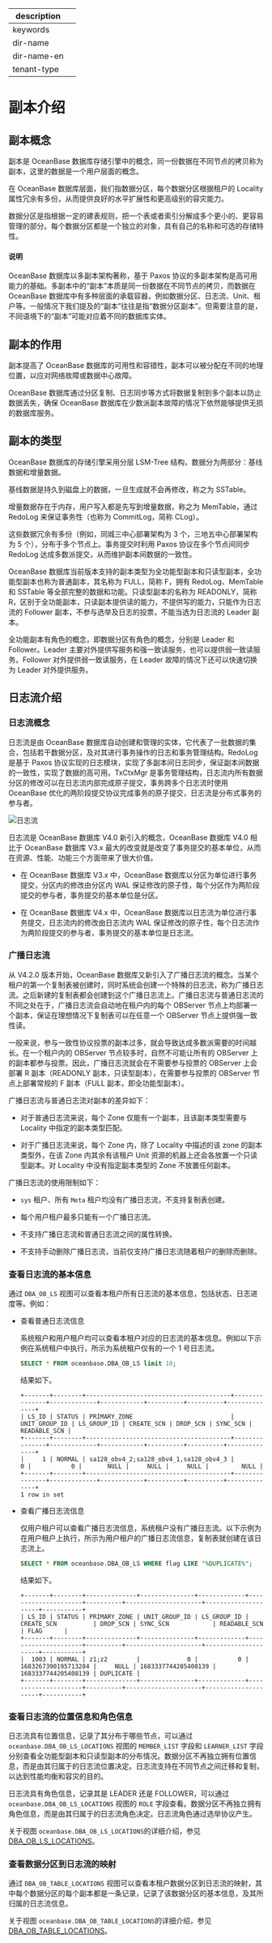 |description||
|---|---|
|keywords||
|dir-name||
|dir-name-en||
|tenant-type||

# 副本介绍

## 副本概念

副本是 OceanBase 数据库存储引擎中的概念，同一份数据在不同节点的拷贝称为副本，这里的数据是一个用户层面的概念。

在 OceanBase 数据库层面，我们指数据分区，每个数据分区根据租户的 Locality 属性冗余有多份，从而提供良好的水平扩展性和更高级别的容灾能力。

数据分区是指根据一定的建表规则，把一个表或者索引分解成多个更小的、更容易管理的部分。每个数据分区都是一个独立的对象，具有自己的名称和可选的存储特性。

<main id="notice" type='explain'>
    <h4>说明</h4>
    <p>OceanBase 数据库以多副本架构著称，基于 Paxos 协议的多副本架构是高可用能力的基础。多副本中的“副本”本质是同一份数据在不同节点的拷贝，而数据在 OceanBase 数据库中有多种层面的承载容器，例如数据分区、日志流、Unit、租户等。一般情况下我们提及的“副本”往往是指“数据分区副本”。但需要注意的是，不同语境下的“副本”可能对应着不同的数据库实体。</p>
</main>

## 副本的作用

副本提高了 OceanBase 数据库的可用性和容错性，副本可以被分配在不同的地理位置，以应对网络故障或数据中心故障。

OceanBase 数据库通过分区复制、日志同步等方式将数据复制到多个副本以防止数据丢失，确保 OceanBase 数据库在少数派副本故障的情况下依然能够提供无损的数据库服务。

## 副本的类型

OceanBase 数据库的存储引擎采用分层 LSM-Tree 结构，数据分为两部分：基线数据和增量数据。

基线数据是持久到磁盘上的数据，一旦生成就不会再修改，称之为 SSTable。

增量数据存在于内存，用户写入都是先写到增量数据，称之为 MemTable，通过 RedoLog 来保证事务性（也称为 CommitLog，简称 CLog）。

这些数据冗余有多份（例如，同城三中心部署架构为 3 个，三地五中心部署架构为 5 个），分布于多个节点上。事务提交时利用 Paxos 协议在多个节点间同步 RedoLog 达成多数派提交，从而维护副本间数据的一致性。

OceanBase 数据库当前版本支持的副本类型为全功能型副本和只读型副本，全功能型副本也称为普通副本，其名称为 FULL，简称 F，拥有 RedoLog、MemTable 和 SSTable 等全部完整的数据和功能。只读型副本的名称为 READONLY，简称 R，区别于全功能副本，只读副本提供读的能力，不提供写的能力，只能作为日志流的 Follower 副本，不参与选举及日志的投票，不能当选为日志流的 Leader 副本。

全功能副本有角色的概念，即数据分区有角色的概念，分别是 Leader 和 Follower。Leader 主要对外提供写服务和强一致读服务，也可以提供弱一致读服务。Follower 对外提供弱一致读服务，在 Leader 故障的情况下还可以快速切换为 Leader 对外提供服务。

## 日志流介绍

### 日志流概念

日志流是由 OceanBase 数据库自动创建和管理的实体，它代表了一批数据的集合，包括若干数据分区，及对其进行事务操作的日志和事务管理结构。RedoLog 是基于 Paxos 协议实现的日志模块，实现了多副本间日志同步，保证副本间数据的一致性，实现了数据的高可用。TxCtxMgr 是事务管理结构，日志流内所有数据分区的修改可以在日志流内部完成原子提交，事务跨多个日志流时使用 OceanBase 优化的两阶段提交协议完成事务的原子提交，日志流是分布式事务的参与者。

![日志流](https://obbusiness-private.oss-cn-shanghai.aliyuncs.com/doc/img/observer-enterprise/V4.2.1/manage/log-stream.jpg)

日志流是 OceanBase 数据库 V4.0 新引入的概念，OceanBase 数据库 V4.0 相比于 OceanBase 数据库 V3.x 最大的改变就是改变了事务提交的基本单位，从而在资源、性能、功能三个方面带来了很大价值。

* 在 OceanBase 数据库 V3.x 中，OceanBase 数据库以分区为单位进行事务提交，分区内的修改由分区内 WAL 保证修改的原子性，每个分区作为两阶段提交的参与者，事务提交的基本单位是分区。
  
* 在 OceanBase 数据库 V4.x 中，OceanBase 数据库以日志流为单位进行事务提交，日志流内的修改由日志流内 WAL 保证修改的原子性，每个日志流作为两阶段提交的参与者，事务提交的基本单位是日志流。

### 广播日志流

从 V4.2.0 版本开始，OceanBase 数据库又新引入了广播日志流的概念。当某个租户的第一个复制表被创建时，同时系统会创建一个特殊的日志流，称为广播日志流。之后新建的复制表都会创建到这个广播日志流上。广播日志流与普通日志流的不同之处在于，广播日志流会自动地在租户内的每个 OBServer 节点上均部署一个副本，保证在理想情况下复制表可以在任意一个 OBServer 节点上提供强一致性读。

一般来说，参与一致性协议投票的副本过多，就会导致达成多数派需要的时间越长。在一个租户内的 OBServer 节点较多时，自然不可能让所有的 OBServer 上的副本都参与投票。因此，广播日志流就会在不需要参与投票的 OBServer 上会部署 R 副本（READONLY 副本，只读型副本），在需要参与投票的 OBServer 节点上部署常规的 F 副本（FULL 副本，即全功能型副本）。

广播日志流与普通日志流对副本的差异如下：

* 对于普通日志流来说，每个 Zone 仅能有一个副本，且该副本类型需要与 Locality 中指定的副本类型匹配。

* 对于广播日志流来说，每个 Zone 内，除了 Locality 中描述的该 zone 的副本类型外，在该 Zone 内其余有该租户 Unit 资源的机器上还会各放置一个只读型副本。对 Locality 中没有指定副本类型的 Zone 不放置任何副本。

广播日志流的使用限制如下：

* `sys` 租户、所有 `Meta` 租户均没有广播日志流，不支持复制表创建。

* 每个用户租户最多只能有一个广播日志流。

* 不支持广播日志流和普通日志流之间的属性转换。

* 不支持手动删除广播日志流，当前仅支持广播日志流随着租户的删除而删除。

### 查看日志流的基本信息

通过 `DBA_OB_LS` 视图可以查看本租户所有日志流的基本信息，包括状态、日志进度等。例如：

* 查看普通日志流信息

  系统租户和用户租户均可以查看本租户对应的日志流的基本信息。例如以下示例在系统租户中执行，所示为系统租户仅有的一个 1 号日志流。

  ```sql
  SELECT * FROM oceanbase.DBA_OB_LS limit 10;
  ```
  
  结果如下。

  ```shell
  +-------+--------+----------------------------------------+---------------+-------------+------------+----------+----------+--------------+
  | LS_ID | STATUS | PRIMARY_ZONE                           | UNIT_GROUP_ID | LS_GROUP_ID | CREATE_SCN | DROP_SCN | SYNC_SCN | READABLE_SCN |
  +-------+--------+----------------------------------------+---------------+-------------+------------+----------+----------+--------------+
  |     1 | NORMAL | sa128_obv4_2;sa128_obv4_1,sa128_obv4_3 |             0 |           0 |       NULL |     NULL |     NULL |         NULL |
  +-------+--------+----------------------------------------+---------------+-------------+------------+----------+----------+--------------+
  1 row in set
  ```

* 查看广播日志流信息

  仅用户租户可以查看广播日志流信息，系统租户没有广播日志流。以下示例为在用户租户上执行，所示为用户租户的广播日志流信息，复制表就创建在该日志流上。

  ```sql
  SELECT * FROM oceanbase.DBA_OB_LS WHERE flag LIKE "%DUPLICATE%";
  ```

  结果如下。

  ```shell
  +-------+--------+--------------+---------------+-------------+---------------------+----------+---------------------+---------------------+-----------+
  | LS_ID | STATUS | PRIMARY_ZONE | UNIT_GROUP_ID | LS_GROUP_ID | CREATE_SCN          | DROP_SCN | SYNC_SCN            | READABLE_SCN        | FLAG      |
  +-------+--------+--------------+---------------+-------------+---------------------+----------+---------------------+---------------------+-----------+
  |  1003 | NORMAL | z1;z2        |             0 |           0 | 1683267390195713284 |     NULL | 1683337744205408139 | 1683337744205408139 | DUPLICATE |
  +-------+--------+--------------+---------------+-------------+---------------------+----------+---------------------+---------------------+-----------+
  ```

### 查看日志流的位置信息和角色信息

日志流具有位置信息，记录了其分布于哪些节点，可以通过 `oceanbase.DBA_OB_LS_LOCATIONS` 视图的 `MEMBER_LIST` 字段和 `LEARNER_LIST` 字段分别查看全功能型副本和只读型副本的分布情况。数据分区不再独立拥有位置信息，而是由其归属于的日志流位置决定。日志流支持在不同节点之间迁移和复制，以达到性能均衡和容灾的目的。

日志流具有角色信息，记录其是 LEADER 还是 FOLLOWER，可以通过 `oceanbase.DBA_OB_LS_LOCATIONS` 视图的 `ROLE` 字段查看。数据分区不再独立拥有角色信息，而是由其归属于的日志流角色决定。日志流角色通过选举协议产生。

关于视图 `oceanbase.DBA_OB_LS_LOCATIONS`的详细介绍，参见 [DBA_OB_LS_LOCATIONS](../../700.reference/700.system-views/400.system-view-of-mysql-mode/200.dictionary-view-of-mysql-mode/4400.oceanbase-dba_ob_ls_locations-of-mysql-mode.md)。

### 查看数据分区到日志流的映射

通过 `DBA_OB_TABLE_LOCATIONS` 视图可以查看本租户数据分区到日志流的映射，其中每个数据分区的每个副本都是一条记录，记录了该数据分区的基本信息，及其所归属的日志流信息。

关于视图 `oceanbase.DBA_OB_TABLE_LOCATIONS`的详细介绍，参见 [DBA_OB_TABLE_LOCATIONS](../../700.reference/700.system-views/300.system-view-of-sys-tenant/200.dictionary-view-of-sys-tenant/17800.oceanbase-dba_ob_table_locations-of-sys-tenant.md)。
